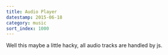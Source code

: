 ```yaml
---
title: Audio Player
datestamp: 2015-06-18
category: music
sort_index: 1000
---
```

Well this maybe a little hacky, all audio tracks are handled by js.
